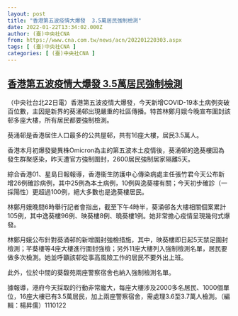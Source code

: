```yaml
---
layout: post
title: "香港第五波疫情大爆發  3.5萬居民強制檢測"
date: 2022-01-22T13:34:02.000Z
author: (臺)中央社CNA
from: https://www.cna.com.tw/news/acn/202201220303.aspx
tags: [ (臺)中央社CNA ]
categories: [ (臺)中央社CNA ]
---
```

<!--1642858442000-->
[香港第五波疫情大爆發  3.5萬居民強制檢測](https://www.cna.com.tw/news/acn/202201220303.aspx)
------

<div>
<div></div><div><p>（中央社台北22日電）香港第五波疫情大爆發，今天新增COVID-19本土病例突破百位數，主因是新界的葵涌邨出現嚴重的社區傳播。特首林鄭月娥今晚宣布圍封該邨多座大樓，所有居民都要強制檢測。</p><p>葵涌邨是香港居住人口最多的公共屋邨，共有16座大樓，居民3.5萬人。</p><p>香港本月初爆發變異株Omicron為主的第五波本土疫情後，葵涌邨的逸葵樓因為發生群聚感染，昨天遭官方強制圍封，2600居民強制居家隔離5天。</p><p>綜合香港01、星島日報報導，香港衞生防護中心傳染病處主任張竹君今天公布新增26例確診病例，其中25例為本土病例，10例與逸葵樓有關；今天初步確診（一採陽性）更超過100例，絕大多數也是逸葵樓居民。</p><p>林鄭月娥晚間6時舉行記者會指出，截至下午4時半，葵涌邨各大樓相關個案累計105例，其中逸葵樓96例、映葵樓8例、曉葵樓1例。她非常擔心疫情呈現幾何式爆發。</p><p>林鄭月娥公布針對葵涌邨的新增圍封強檢措施，其中，映葵樓即日起5天禁足圍封檢測；芊葵樓等4座大樓進行圍封強檢；另外11座大樓列入強制檢測名單，居民要做多次檢測。她並呼籲該邨從事高風險工作的居民不要外出上班。</p><p>此外，位於中間的葵馥苑兩座警察宿舍也納入強制檢測名單。</p><p>據報導，港府今天採取的行動非常龐大，每座大樓涉及2000多名居民、1000個單位，16座大樓已有3.5萬居民，加上兩座警察宿舍，需處理3.6至3.7萬人檢測。（編輯：楊昇儒）1110122</p></div>
</div>
